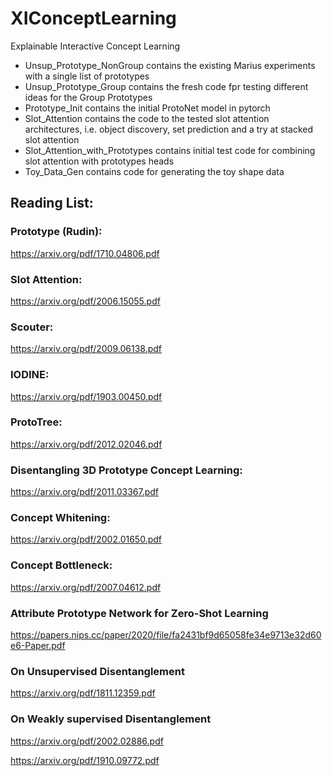 # XIConceptLearning
Explainable Interactive Concept Learning

- Unsup_Prototype_NonGroup contains the existing Marius experiments with a single list of prototypes
- Unsup_Prototype_Group contains the fresh code fpr testing different ideas for the Group Prototypes
- Prototype_Init contains the initial ProtoNet model in pytorch
- Slot_Attention contains the code to the tested slot attention architectures, i.e. object discovery, set prediction 
and a try at stacked slot attention
- Slot_Attention_with_Prototypes contains initial test code for combining slot attention with prototypes heads
- Toy_Data_Gen contains code for generating the toy shape data 

## Reading List:

### Prototype (Rudin):
https://arxiv.org/pdf/1710.04806.pdf

### Slot Attention:
https://arxiv.org/pdf/2006.15055.pdf

### Scouter:
https://arxiv.org/pdf/2009.06138.pdf

### IODINE:
https://arxiv.org/pdf/1903.00450.pdf

### ProtoTree:
https://arxiv.org/pdf/2012.02046.pdf

### Disentangling 3D Prototype Concept Learning:
https://arxiv.org/pdf/2011.03367.pdf

### Concept Whitening:
https://arxiv.org/pdf/2002.01650.pdf

### Concept Bottleneck:
https://arxiv.org/pdf/2007.04612.pdf

### Attribute Prototype Network for Zero-Shot Learning
https://papers.nips.cc/paper/2020/file/fa2431bf9d65058fe34e9713e32d60e6-Paper.pdf

### On Unsupervised Disentanglement
https://arxiv.org/pdf/1811.12359.pdf

### On Weakly supervised Disentanglement
https://arxiv.org/pdf/2002.02886.pdf

https://arxiv.org/pdf/1910.09772.pdf
